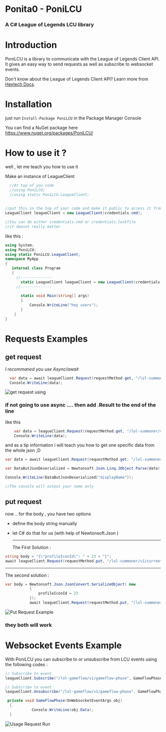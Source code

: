 
# Ponita0 - PoniLCU

### A C# League of Legends LCU library

# Introduction
PoniLCU is a library to communicate with the League of Legends Client API. It gives an easy way to send requests as well as subscribe to websocket events.

Don't know about the League of Legends Client API? Learn more from [Hextech Docs](https://hextechdocs.dev/getting-started-with-the-lcu-api/). 

# Installation 

just run
`Install-Package PoniLCU`
in the Package Manager Console

You can find a NuGet package here https://www.nuget.org/packages/PoniLCU/  

# How to use it ?
well , let me teach you how to use it 

Make an instance of LeagueClient
```cs
  //At top of you code 
  //using PoniLCU;
  //using static PoniLCU.LeagueClient; 
  
  
//put this in the top of your code and make it public to access it from anywhere
LeagueClient leagueClient = new LeagueClient(credentials.cmd);

//You can do either credentials.cmd or credentials.lockfile
//it doesnt really matter
 ```
 
 like this : 
 
 ```cs
using System;
using PoniLCU;
using static PoniLCU.LeagueClient;
namespace MyApp
{
    internal class Program
    {
      //--------------
        static LeagueClient leagueClient = new LeagueClient(credentials.cmd);
      //--------------
      
        static void Main(string[] args)
        {
            Console.WriteLine("hey users");
        }
     }
}
 ```
# Requests Examples

## get request

*I recommaned you use Async/await*

```cs
  var data = await leagueClient.Request(requestMethod.get, "/lol-summoner/v1/current-summoner");
  Console.WriteLine(data);
```
![get request using](https://i.imgur.com/fTWw1Gm.gif)

### if not going to use async .... then add .Result to the end of the line
like this


```cs
    var data = leagueClient.Request(requestMethod.get, "/lol-summoner/v1/current-summoner").Result;
    Console.WriteLine(data);
```
and as a tip information i will teach you how to get one specific data from the whole json ;D

```cs
var data = await leagueClient.Request(requestMethod.get, "/lol-summoner/v1/current-summoner");

var DataButJsonDeserialized = Newtonsoft.Json.Linq.JObject.Parse(data);

Console.WriteLine(DataButJsonDeserialized["displayName"]);

//The console will output your name only
```

## put request

 now .. for the body , you have two options
* define the body string manually
* let C# do that for us (with help of Newtonsoft.Json )
  
  - - - -
  The First Solution : 
```cs
string body = "{\"profileIconId\": " + 23 + "}";
await leagueClient.Request(requestMethod.put, "/lol-summoner/v1/current-summoner/icon", body);        
```

  - - - -
  The second solution : 
 ```cs
 var body = Newtonsoft.Json.JsonConvert.SerializeObject( new
            {
                profileIconId = 23
            });
            await leagueClient.Request(requestMethod.put, "/lol-summoner/v1/current-summoner/icon", body);
 ```
 
![Put Request Example](https://i.imgur.com/uT9lNr5.gif)

 ### they both will work 


# Websocket Events Example
With PoniLCU you can subscribe to or unsubscribe from LCU events using the following codes :
```cs
// Subscribe to event
leagueClient.Subscribe("/lol-gameflow/v1/gameflow-phase", GameFlowPhase);

// Subscribe to event
leagueClient.Unsubscribe("/lol-gameflow/v1/gameflow-phase", GameFlowPhase);

 private void GameFlowPhase(OnWebsocketEventArgs obj)
  {
            Console.WriteLine(obj.Data);
  }
  ```
![Usage Request Run](https://i.imgur.com/nuM34lT.gif)
